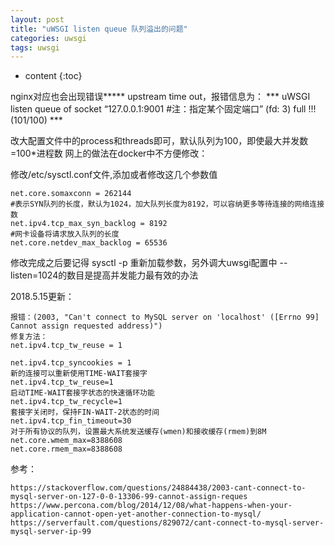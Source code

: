 ```yaml
---
layout: post
title: "uWSGI listen queue 队列溢出的问题"
categories: uwsgi
tags: uwsgi
---
```


* content
{:toc}

nginx对应也会出现错误***** upstream time out，报错信息为：
*** uWSGI listen queue of socket “127.0.0.1:9001 #注：指定某个固定端口” (fd: 3) full !!! (101/100) ***

改大配置文件中的process和threads即可，默认队列为100，即使最大并发数=100*进程数
网上的做法在docker中不方便修改：

修改/etc/sysctl.conf文件,添加或者修改这几个参数值

	net.core.somaxconn = 262144
	​#表示SYN队列的长度，默认为1024，加大队列长度为8192，可以容纳更多等待连接的网络连接数
	net.ipv4.tcp_max_syn_backlog = 8192
	#网卡设备将请求放入队列的长度
	net.core.netdev_max_backlog = 65536

修改完成之后要记得 sysctl -p 重新加载参数，另外调大uwsgi配置中 --listen=1024的数目是提高并发能力最有效的办法

2018.5.15更新：

	报错：(2003, "Can't connect to MySQL server on 'localhost' ([Errno 99] Cannot assign requested address)")
	修复方法：
	net.ipv4.tcp_tw_reuse = 1

	net.ipv4.tcp_syncookies = 1
	新的连接可以重新使用TIME-WAIT套接字
	net.ipv4.tcp_tw_reuse=1
	启动TIME-WAIT套接字状态的快速循环功能
	net.ipv4.tcp_tw_recycle=1
	套接字关闭时，保持FIN-WAIT-2状态的时间
	net.ipv4.tcp_fin_timeout=30
	对于所有协议的队列，设置最大系统发送缓存(wmen)和接收缓存(rmem)到8M
	net.core.wmem_max=8388608
	net.core.rmem_max=8388608
	
参考：

	https://stackoverflow.com/questions/24884438/2003-cant-connect-to-mysql-server-on-127-0-0-13306-99-cannot-assign-reques
	https://www.percona.com/blog/2014/12/08/what-happens-when-your-application-cannot-open-yet-another-connection-to-mysql/
	https://serverfault.com/questions/829072/cant-connect-to-mysql-server-mysql-server-ip-99
